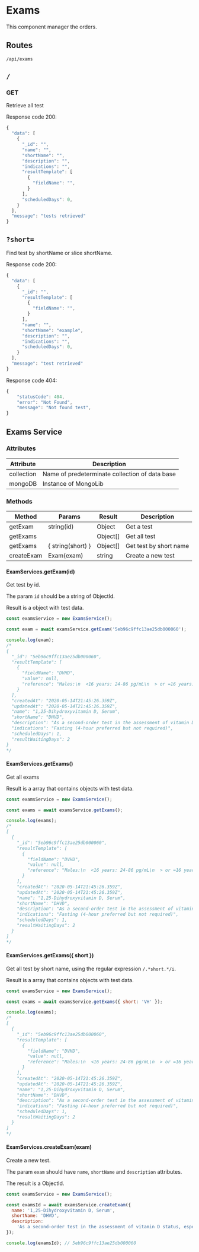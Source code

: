 # Exams

This component manager the orders.

## Routes

```http
/api/exams
```

## `/`

### GET

Retrieve all test

Response code 200:

```js
{
  "data": [
    {
      "_id": "",
      "name": "",
      "shortName": "",
      "description": "",
      "indications": "",
      "resultTemplate": [
        {
          "fieldName": "",
        }
      ],
      "scheduledDays": 0,
    }
  ],
  "message": "tests retrieved"
}
```

## `?short=`

Find test by shortName or slice shortName.

Response code 200:

```js
{
  "data": [
    {
      "_id": "",
      "resultTemplate": [
        {
          "fieldName": "",
        }
      ],
      "name": "",
      "shortName": "example",
      "description": "",
      "indications": "",
      "scheduledDays": 0,
    }
  ],
  "message": "test retrieved"
}
```

Response code 404:

```js
{
    "statusCode": 404,
    "error": "Not Found",
    "message": "Not found test",
}
```

## Exams Service

### Attributes

| Attribute  | Description                                    |
| ---------- | ---------------------------------------------- |
| collection | Name of predeterminate collection of data base |
| mongoDB    | Instance of MongoLib                           |

### Methods

| Method     | Params            | Result   | Description            |
| ---------- | ----------------- | -------- | ---------------------- |
| getExam    | string(id)        | Object   | Get a test             |
| getExams   |                   | Object[] | Get all test           |
| getExams   | { string(short) } | Object[] | Get test by short name |
| createExam | Exam(exam)        | string   | Create a new test      |

#### ExamServices.getExam(id)

Get test by id.

The param `id` should be a string of ObjectId.

Result is a object with test data.

```js
const examsService = new ExamsService();

const exam = await examsService.getExam('5eb96c9ffc13ae25db000060');

console.log(exam);
/*
{
  "_id": "5eb96c9ffc13ae25db000060",
  "resultTemplate": [
    {
      "fieldName": "DVHD",
      "value": null,
      "reference": "Males:\n  <16 years: 24-86 pg/mL\n  > or =16 years: 18-64 pg/mL\nFemales:\n  <16 years: 24-86 pg/mL\n  > or =16 years: 18-78 pg/mL"
    }
  ],
  "createdAt": "2020-05-14T21:45:26.359Z",
  "updatedAt": "2020-05-14T21:45:26.359Z",
  "name": "1,25-Dihydroxyvitamin D, Serum",
  "shortName": "DHVD",
  "description": "As a second-order test in the assessment of vitamin D status, especially in patients with renal disease Investigation of some patients with clinical evidence of vitamin D deficiency (eg, vitamin D-dependent rickets due to hereditary deficiency of renal 1-alpha hydroxylase or end-organ resistance to 1,25-dihydroxyvitamin D) Differential diagnosis of hypercalcemia",
  "indications": "Fasting (4-hour preferred but not required)",
  "scheduledDays": 1,
  "resultWaitingDays": 2
}
*/
```

#### ExamServices.getExams()

Get all exams

Result is a array that contains objects with test data.

```js
const examsService = new ExamsService();

const exams = await examsService.getExams();

console.log(exams);
/*
[
  {
    "_id": "5eb96c9ffc13ae25db000060",
    "resultTemplate": [
      {
        "fieldName": "DVHD",
        "value": null,
        "reference": "Males:\n  <16 years: 24-86 pg/mL\n  > or =16 years: 18-64 pg/mL\nFemales:\n  <16 years: 24-86 pg/mL\n  > or =16 years: 18-78 pg/mL"
      }
    ],
    "createdAt": "2020-05-14T21:45:26.359Z",
    "updatedAt": "2020-05-14T21:45:26.359Z",
    "name": "1,25-Dihydroxyvitamin D, Serum",
    "shortName": "DHVD",
    "description": "As a second-order test in the assessment of vitamin D status, especially in patients with renal disease Investigation of some patients with clinical evidence of vitamin D deficiency (eg, vitamin D-dependent rickets due to hereditary deficiency of renal 1-alpha hydroxylase or end-organ resistance to 1,25-dihydroxyvitamin D) Differential diagnosis of hypercalcemia",
    "indications": "Fasting (4-hour preferred but not required)",
    "scheduledDays": 1,
    "resultWaitingDays": 2
  }
]
*/
```

#### ExamServices.getExams({ short })

Get all test by short name, using the regular expression `/.*short.*/i`.

Result is a array that contains objects with test data.

```js
const examsService = new ExamsService();

const exams = await examsService.getExams({ short: 'VH' });

console.log(exams);
/*
[
  {
    "_id": "5eb96c9ffc13ae25db000060",
    "resultTemplate": [
      {
        "fieldName": "DVHD",
        "value": null,
        "reference": "Males:\n  <16 years: 24-86 pg/mL\n  > or =16 years: 18-64 pg/mL\nFemales:\n  <16 years: 24-86 pg/mL\n  > or =16 years: 18-78 pg/mL"
      }
    ],
    "createdAt": "2020-05-14T21:45:26.359Z",
    "updatedAt": "2020-05-14T21:45:26.359Z",
    "name": "1,25-Dihydroxyvitamin D, Serum",
    "shortName": "DHVD",
    "description": "As a second-order test in the assessment of vitamin D status, especially in patients with renal disease Investigation of some patients with clinical evidence of vitamin D deficiency (eg, vitamin D-dependent rickets due to hereditary deficiency of renal 1-alpha hydroxylase or end-organ resistance to 1,25-dihydroxyvitamin D) Differential diagnosis of hypercalcemia",
    "indications": "Fasting (4-hour preferred but not required)",
    "scheduledDays": 1,
    "resultWaitingDays": 2
  }
]
*/
```

#### ExamServices.createExam(exam)

Create a new test.

The param `exam` should have `name`, `shortName` and `description` attributes.

The result is a ObjectId.

```js
const examsService = new ExamsService();

const examsId = await examsService.createExam({
  name: '1,25-Dihydroxyvitamin D, Serum',
  shortName: 'DHVD',
  description:
    'As a second-order test in the assessment of vitamin D status, especially in patients with renal disease Investigation of some patients with clinical evidence of vitamin D deficiency (eg, vitamin D-dependent rickets due to hereditary deficiency of renal 1-alpha hydroxylase or end-organ resistance to 1,25-dihydroxyvitamin D) Differential diagnosis of hypercalcemia',
});

console.log(examsId); // 5eb96c9ffc13ae25db000060
```
